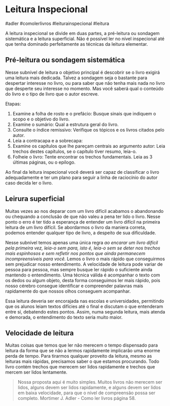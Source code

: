 # Leitura Inspecional
#adler #comolerlivros #leiturainspecional #leitura

A leitura inspecional se divide em duas partes, a pré-leitura ou sondagem sistemática e a leitura superficial. Não é possível ler no nível inspecional até que tenha dominado perfeitamente as técnicas da leitura elementar.

## Pré-leitura ou sondagem sistemática
Nesse subnível de leitura o objetivo principal é descobrir se o livro exigirá uma leitura mais dedicada. Talvez a sondagem seja o bastante para despertar interesse no livro, ou para saber que não tenha mais nada no livro que desperte seu interesse no momento. Mas você saberá qual o conteúdo do livro e o tipo de livro que o autor escreve.

Etapas:
1. Examine a folha de rosto e o prefácio: Busque sinais que indiquem o scopo e o objetivo do livro.
2. Examine o sumário: Qual a estrutura geral do livro.
3. Consulte o índice remissivo: Verifique os tópicos e os livros citados pelo autor.
4. Leia a contracapa e a sobrecapa: 
5. Examine os capítulos que lhe pareçam centrais ao argumento autor: Leia trechos destes capítulos, se o capítulo tiver resumo, leia-o.
6. Folheie o livro: Tente encontrar os trechos fundamentais. Leia as 3 últimas páginas, ou o epílogo.

Ao final da leitura inspecional você deverá ser capaz de classificar o livro adequadamente e ter um plano para seguir a linha de raciocínio do autor caso decida ler o livro.  

## Leirura superficial
Muitas vezes ao nos deparar com um livro difícil acabamos o abandonando ou chequando a conclusão de que não valeu a pena ter lido o livro. Nesse ponto o erro é ter tido a esperança de entender um livro difícil na primeira leitura de um livro difícil. Se abordarmos o livro da maniera correta, podemos entender qualquer tipo de livro, a despeito de sua dificuldade.

Nesse subnível temos apenas uma única regra _ao encarar um livro difícil pela primeira vez, leia-o sem para, isto é, leia-o sem se deter nos trechos mais espinhosos e sem refletir nos pontos que ainda permanecem incompreensíveis para você._ Lemos o livro o mais rápido que conseguirmos sem prejudicar nosso entendimento. A velocidade de leitura pode variar de pessoa para pessoa, mas sempre busque ler rápido o suficiente ainda mantendo o entendimento. Uma técnica válida é acompanhar o texto com os dedos ou algum objeto, desta forma conseguimos ler mais rápido, pois nosso cérebro consegue identificar e compreender palavras mais rapidamente do que nossos olhos conseguem acompanhar.

Essa leitura deveria ser encorajada nas escolas e universidades, permitindo que os alunos leiam textos difícies até o final e discutam o que entenderam entre sí, debatendo estes pontos. Assim, numa segunda leitura, mais atenda e demorada, o entendimento do texto seria muito maior.

## Velocidade de leitura
Muitas coisas que temos que ler não merecem o tempo dispensado para leitura da forma que se não a lermos rapidamente implicarão uma enorme perda de tempo. Para tirarmos qualquer proveito da leitura, mesmo as leituras mais rápidas, precisamos saber o que estamos procurando. Todo livro contém trechos que merecem ser lidos rapidamente e trechos que mercem ser lidos lentamente.

> Nossa proposta aqui é muito simples. Muitos livros não merecem ser lidos, alguns devem ser lidos rapidamente, e alguns devem ser lidos em baixa velocidade, para que o nível de compreensão possa ser completo. 
> Mortimer J. Adler - Como ler livros página 58.


